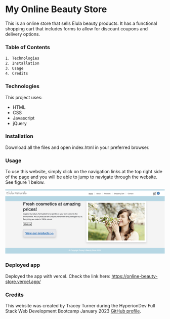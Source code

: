 # My Online Beauty Store 
This is an online store that sells Elula beauty products. It has a functional shopping cart that includes forms to allow for discount coupons and delivery options. 

### Table of Contents

    1. Technologies
    2. Installation
    3. Usage
    4. Credits
	
### Technologies

This project uses:
* HTML  
* CSS 
* Javascript
* jQuery
 
### Installation

Download all the files and open index.html in your preferred browser. 
 
### Usage

To use this website, simply click on the navigation links at the top right side of the page and you will be able to jump to navigate through the website. See figure 1 below.

![Screenshot of website](onlineStoreScreenshot.png)

### Deployed app
Deployed the app with vercel. Check the link here: https://online-beauty-store.vercel.app/
### Credits

This website was created by Tracey Turner during the HyperionDev Full Stack Web Development Bootcamp January 2023 [GitHub profile](https://github.com/WrenKudra). 


